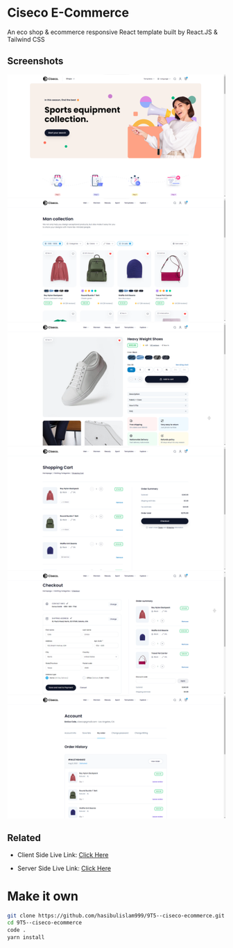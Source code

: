 # Ciseco E-Commerce

An eco shop & ecommerce responsive React template built by React.JS & Tailwind CSS

## Screenshots

![Readme_Banner1](./client/public/assets/readme/readme_benner1.png)
![Readme_Banner2](./client/public/assets/readme/readme_benner2.png)
![Readme_Banner3](./client/public/assets/readme/readme_benner3.png)
![Readme_Banner4](./client/public/assets/readme/readme_benner4.png)
![Readme_Banner5](./client/public/assets/readme/readme_benner5.png)
![Readme_Banner6](./client/public/assets/readme/readme_benner6.png)

## Related

- Client Side Live Link: [Click Here]()

- Server Side Live Link: [Click Here]()

# Make it own

```bash
git clone https://github.com/hasibulislam999/9T5--ciseco-ecommerce.git
cd 9T5--ciseco-ecommerce
code .
yarn install
```
